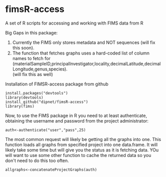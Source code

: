 # fimsR-access
A set of R scripts for accessing and working with FIMS data from R

Big Gaps in this package:
1) Currently the FIMS only stores metadata and NOT sequences (will fix this soon).  
2) The function that fetches graphs uses a hard-coded list of column
names to fetch for (materialSampleID,principalInvestigator,locality,decimalLatitude,decimalLongitude,genus,species).  
(will fix this as well)

Installation of FIMSR-access package from github
```
install.packages("devtools")
library(devtools)
install_github("dipnet/fimsR-access")
library(fims)
```

Now, to use the FIMS package in R you need to at least authenticate, obtaining the username and password from the project administrator:
```
auth<-authenticate("user","pass",25)
```

The most common request will likely be getting all the graphs into one.  This function loads all graphs from specified
project into one data.frame.  It will likely take some time but will give you the status as it is fetching data.  YOu will want to use some other function to cache the returned data so you don't need to do this too often.
```
allgraphs<-concatenateProjectGraphs(auth)
```




 
